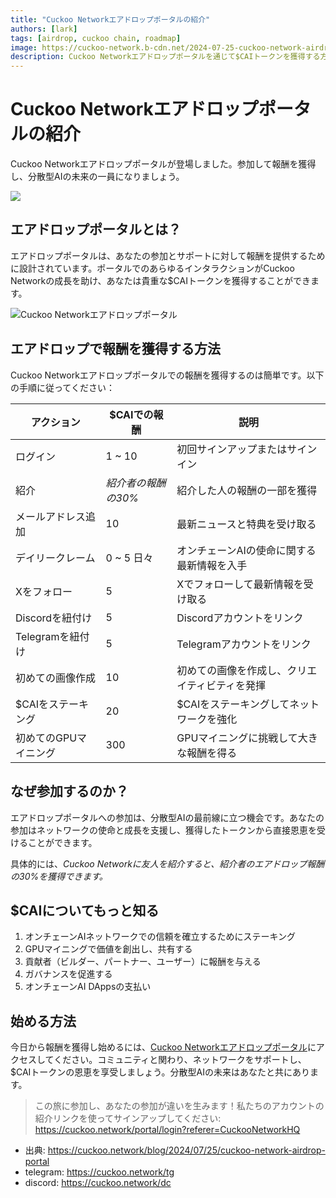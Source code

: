 ```yaml
---
title: "Cuckoo Networkエアドロップポータルの紹介"
authors: [lark]
tags: [airdrop, cuckoo chain, roadmap]
image: https://cuckoo-network.b-cdn.net/2024-07-25-cuckoo-network-airdrop-portal.webp
description: Cuckoo Networkエアドロップポータルを通じて$CAIトークンを獲得する方法を発見しましょう。参加し、サポートし、今日から分散型AIの恩恵を受けましょう！
---
```


# Cuckoo Networkエアドロップポータルの紹介

Cuckoo Networkエアドロップポータルが登場しました。参加して報酬を獲得し、分散型AIの未来の一員になりましょう。

![](https://cuckoo-network.b-cdn.net/2024-07-25-cuckoo-network-airdrop-portal.webp)

## エアドロップポータルとは？

エアドロップポータルは、あなたの参加とサポートに対して報酬を提供するために設計されています。ポータルでのあらゆるインタラクションがCuckoo Networkの成長を助け、あなたは貴重な$CAIトークンを獲得することができます。

![Cuckoo Networkエアドロップポータル](https://cuckoo-network.b-cdn.net/airdrop-portal.webp "Cuckoo Networkエアドロップポータル")

## エアドロップで報酬を獲得する方法

Cuckoo Networkエアドロップポータルでの報酬を獲得するのは簡単です。以下の手順に従ってください：

| アクション             | $CAIでの報酬               | 説明                                             |
| ---------------------- | -------------------------- | ------------------------------------------------ |
| ログイン               | 1 ~ 10                      | 初回サインアップまたはサインイン                  |
| 紹介                   | _紹介者の報酬の30%_         | 紹介した人の報酬の一部を獲得                     |
| メールアドレス追加     | 10                          | 最新ニュースと特典を受け取る                     |
| デイリークレーム       | 0 ~ 5 日々                 | オンチェーンAIの使命に関する最新情報を入手        |
| Xをフォロー            | 5                           | Xでフォローして最新情報を受け取る                 |
| Discordを紐付け         | 5                           | Discordアカウントをリンク                        |
| Telegramを紐付け        | 5                           | Telegramアカウントをリンク                        |
| 初めての画像作成       | 10                          | 初めての画像を作成し、クリエイティビティを発揮    |
| $CAIをステーキング     | 20                          | $CAIをステーキングしてネットワークを強化         |
| 初めてのGPUマイニング  | 300                         | GPUマイニングに挑戦して大きな報酬を得る           |

## なぜ参加するのか？

エアドロップポータルへの参加は、分散型AIの最前線に立つ機会です。あなたの参加はネットワークの使命と成長を支援し、獲得したトークンから直接恩恵を受けることができます。

具体的には、_Cuckoo Networkに友人を紹介すると、紹介者のエアドロップ報酬の30%を獲得できます。_

## $CAIについてもっと知る

1. オンチェーンAIネットワークでの信頼を確立するためにステーキング
2. GPUマイニングで価値を創出し、共有する
3. 貢献者（ビルダー、パートナー、ユーザー）に報酬を与える
4. ガバナンスを促進する
5. オンチェーンAI DAppsの支払い

## 始める方法

今日から報酬を獲得し始めるには、[Cuckoo Networkエアドロップポータル](https://cuckoo.network/portal/airdrop)にアクセスしてください。コミュニティと関わり、ネットワークをサポートし、$CAIトークンの恩恵を享受しましょう。分散型AIの未来はあなたと共にあります。

> この旅に参加し、あなたの参加が違いを生みます！私たちのアカウントの紹介リンクを使ってサインアップしてください: https://cuckoo.network/portal/login?referer=CuckooNetworkHQ

- 出典: https://cuckoo.network/blog/2024/07/25/cuckoo-network-airdrop-portal
- telegram: https://cuckoo.network/tg
- discord: https://cuckoo.network/dc
